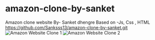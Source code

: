 # amazon-clone-by-sanket


Amazon clone website 
By- Sanket dhengre 
Based on -Js, Css , HTML
https://github.com/Sanksss13/amazon-clone-by-sanket.git
![Amazon Website Clone 1](https://github.com/Sanksss13/amazon-clone-by-sanket/assets/153762332/06c0bdf0-427c-472a-8ab5-622da8a0b572)
![Amazon Website Clone 2](https://github.com/Sanksss13/amazon-clone-by-sanket/assets/153762332/19d6f6c0-7eb7-4797-bc32-42dfa987e0ae)

